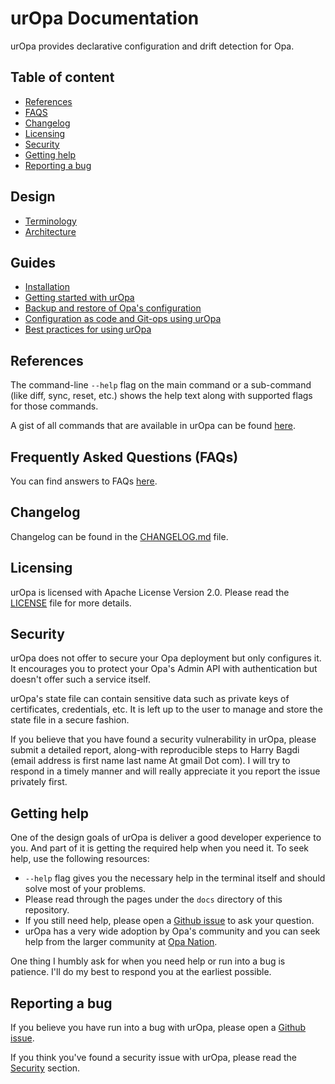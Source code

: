 # urOpa Documentation

urOpa provides declarative configuration and drift detection for Opa.

## Table of content

- [References](#references)
- [FAQS](#frequently-asked-questions-faqs)
- [Changelog](#changelog)
- [Licensing](#licensing)
- [Security](#security)
- [Getting help](#getting-help)
- [Reporting a bug](#reporting-a-bug)

## Design

- [Terminology](terminology.md)
- [Architecture](design-architecture.md)

## Guides

- [Installation](guides/installation.md)
- [Getting started with urOpa](guides/getting-started.md)
- [Backup and restore of Opa's configuration](guides/backup-restore.md)
- [Configuration as code and Git-ops using urOpa](guides/ci-driven-configuration.md)
- [Best practices for using urOpa](guides/best-practices.md)

## References

The command-line `--help` flag on the main command or a sub-command (like diff,
sync, reset, etc.) shows the help text along with supported flags for those
commands.

A gist of all commands that are available in urOpa can be found
[here](commands.md).

## Frequently Asked Questions (FAQs)

You can find answers to FAQs [here](faqs.md).

## Changelog

Changelog can be found in the
[CHANGELOG.md](https://github.com/ninjaneers-team/uropa/blob/master/CHANGELOG.md) file.

## Licensing

urOpa is licensed with Apache License Version 2.0.
Please read the
[LICENSE](https://github.com/ninjaneers-team/uropa/blob/master/LICENSE) file for more details.

## Security

urOpa does not offer to secure your Opa deployment but only configures it.
It encourages you to protect your Opa's Admin API with authentication but
doesn't offer such a service itself.

urOpa's state file can contain sensitive data such as private keys of
certificates, credentials, etc. It is left up to the user to manage
and store the state file in a secure fashion.

If you believe that you have found a security vulnerability in urOpa, please
submit a detailed report, along-with reproducible steps
to Harry Bagdi (email address is first name last name At gmail Dot com).
I will try to respond in a timely manner and will really appreciate it you
report the issue privately first.

## Getting help

One of the design goals of urOpa is deliver a good developer experience to you.
And part of it is getting the required help when you need it.
To seek help, use the following resources:
- `--help` flag gives you the necessary help in the terminal itself and should
  solve most of your problems.
- Please read through the pages under the `docs` directory of this repository.
- If you still need help, please open a
  [Github issue](https://github.com/ninjaneers-team/uropa/issues/new) to ask your
  question.
- urOpa has a very wide adoption by Opa's community and you can seek help
  from the larger community at [Opa Nation](https://discuss.Opahq.com).

One thing I humbly ask for when you need help or run into a bug is patience.
I'll do my best to respond you at the earliest possible.

## Reporting a bug

If you believe you have run into a bug with urOpa, please open
a [Github issue](https://github.com/ninjaneers-team/uropa/issues/new).

If you think you've found a security issue with urOpa, please read the
[Security](#security) section.
